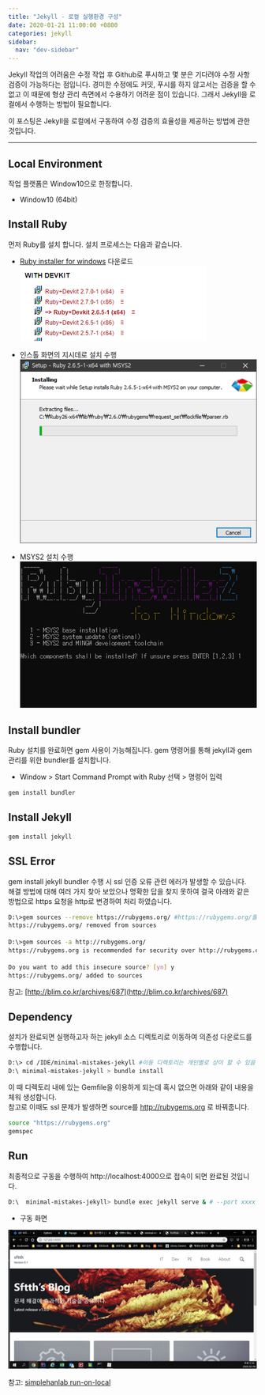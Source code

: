 ```yaml
---
title: "Jekyll - 로컬 실행환경 구성"
date: 2020-01-21 11:00:00 +0800
categories: jekyll
sidebar:
  nav: "dev-sidebar"
---
```


Jekyll 작업의 어려움은 수정 작업 후 Github로 푸시하고 몇 분은 기다려야 
수정 사항 검증이 가능하다는 점입니다. 경미한 수정에도 커밋, 푸시를 
하지 않고서는 검증을 할 수 없고 이 때문에 형상 관리 측면에서 
수용하기 어려운 점이 있습니다. 그래서 Jekyll을 로컬에서 수행하는 방법이 필요합니다. <p>
이 포스팅은 Jekyll을 로컬에서 구동하여 수정 검증의 효율성을 제공하는 방법에
관한 것입니다. 

---
## Local Environment
작업 플랫폼은 Window10으로 한정합니다.
- Window10 (64bit)

## Install Ruby
먼저 Ruby를 설치 합니다. 설치 프로세스는 다음과 같습니다.

- [Ruby installer for windows](https://rubyinstaller.org/downloads/) 다운로드 <br>
   ![Jekyll](/assets/images/jekyll/jekyll-localsetup001.png)

- 인스톨 화면의 지시데로 설치 수행 <br>
   ![Jekyll](/assets/images/jekyll/jekyll-localsetup002.png)

- MSYS2 설치 수행 <br>
   ![Jekyll](/assets/images/jekyll/jekyll-localsetup006.png)

## Install bundler
Ruby 설치를 완료하면 gem 사용이 가능해집니다. gem 명령어를 통해 jekyll과 gem관리를 위한 bundler를
설치합니다.

- Window > Start Command Prompt with Ruby 선택 > 명령어 입력

```sh 
gem install bundler
```

## Install Jekyll
```sh 
gem install jekyll
```

## SSL Error
gem install jekyll bundler 수행 시 ssl 인증 오류 관련 에러가 발생할 수 있습니다.<br>
해결 방법에 대해 여러 가지 찾아 보았으나 명확한 답을 찾지 못하여 결국 아래와 같은 방법으로 https
요청을 http로 변경하여 처리 하였습니다.

```sh 
D:\>gem sources --remove https://rubygems.org/ #https://rubygems.org/를 cache에서 제거
https://rubygems.org/ removed from sources

D:\>gem sources -a http://rubygems.org/
https://rubygems.org is recommended for security over http://rubygems.org/ #http://rubygems.org/ 추가

Do you want to add this insecure source? [yn] y
https://rubygems.org/ added to sources
```
참고: [http://blim.co.kr/archives/687](http://blim.co.kr/archives/687)

## Dependency
설치가 완료되면 실행하고자 하는 jekyll 소스 디렉토리로 이동하여 의존성 다운로드를 수행합니다.

```sh 
D:\> cd /IDE/minimal-mistakes-jekyll #이동 디렉토리는 개인별로 상이 할 수 있음
D:\ minimal-mistakes-jekyll > bundle install
```
이 때 디렉토리 내에 있는 Gemfile을 이용하게 되는데 혹시 없으면 아래와 같이 내용을 체워 생성합니다. <br>
참고로 이때도 ssl 문제가 발생하면 source를 http://rubygems.org 로 바꿔줍니다.

```sh
source "https://rubygems.org"
gemspec
```

## Run
최종적으로 구동을 수행하여 http://localhost:4000으로 접속이 되면 완료된 것입니다.

```sh 
D:\  minimal-mistakes-jekyll> bundle exec jekyll serve & # --port xxxx 옵션 지정 가능
```
- 구동 화면

![jekyll](/assets/images/jekyll/jekyll-localsetup008.png)

참고: [simplehanlab run-on-local](https://simplehanlab.github.io/jekyll/minimal-mistakes/run-on-local/)





